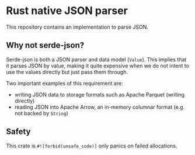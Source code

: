 # Rust native JSON parser

This repository contains an implementation to parse JSON.

## Why not serde-json?

Serde-json is both a JSON parser and data model (`Value`).
This implies that it parses JSON by value, making it quite expensive when
we do not intent to use the values directly but just pass them through.

Two important examples of this requirement are: 
* writing JSON data to storage formats such as Apache Parquet (writing directly)
* reading JSON into Apache Arrow, an in-memory columnar format (e.g. not backed by `String`)

## Safety

This crate is `#![forbid(unsafe_code)]` only panics on failed allocations.
